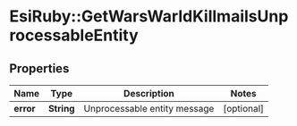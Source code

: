 # EsiRuby::GetWarsWarIdKillmailsUnprocessableEntity

## Properties
Name | Type | Description | Notes
------------ | ------------- | ------------- | -------------
**error** | **String** | Unprocessable entity message | [optional] 


